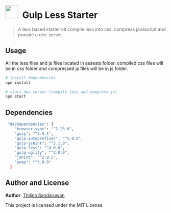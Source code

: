 <p>
    <h1><img height="40" src="https://raw.githubusercontent.com/gulpjs/artwork/master/gulp-2x.png">&nbsp;&nbsp;Gulp Less Starter
   </h1>
</p>

> A less based starter kit compile less into css, compress javascript and provide a dev-server

## Usage

All the less files and js files located in assests folder. compiled css files will be in css folder and compressed js files will be in js folder.

```bash
# install dependencies
npm install

# start dev-server (compile less and compress js)
npm start
```


## Dependencies

```bash
 "devDependencies": {
    "browser-sync": "^2.23.6",
    "gulp": "^3.9.1",
    "gulp-autoprefixer": "^5.0.0",
    "gulp-jshint": "^2.1.0",
    "gulp-less": "^4.0.0",
    "gulp-uglify": "^3.0.0",
    "jshint": "^2.9.5",
    "pump": "^3.0.0"
  }
```

## Author and License

**Author**: [Thilina Sandaruwan](https://www.thilinasandaru1.com/)

This project is licensed under the MIT License

